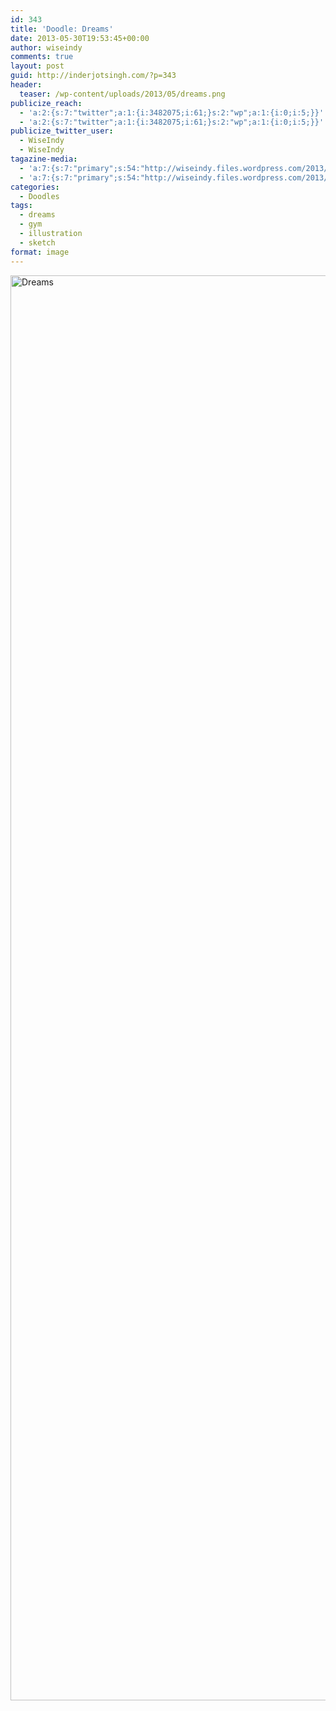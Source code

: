 ```yaml
---
id: 343
title: 'Doodle: Dreams'
date: 2013-05-30T19:53:45+00:00
author: wiseindy
comments: true
layout: post
guid: http://inderjotsingh.com/?p=343
header:
  teaser: /wp-content/uploads/2013/05/dreams.png
publicize_reach:
  - 'a:2:{s:7:"twitter";a:1:{i:3482075;i:61;}s:2:"wp";a:1:{i:0;i:5;}}'
  - 'a:2:{s:7:"twitter";a:1:{i:3482075;i:61;}s:2:"wp";a:1:{i:0;i:5;}}'
publicize_twitter_user:
  - WiseIndy
  - WiseIndy
tagazine-media:
  - 'a:7:{s:7:"primary";s:54:"http://wiseindy.files.wordpress.com/2013/05/dreams.png";s:6:"images";a:1:{s:54:"http://wiseindy.files.wordpress.com/2013/05/dreams.png";a:6:{s:8:"file_url";s:54:"http://wiseindy.files.wordpress.com/2013/05/dreams.png";s:5:"width";i:1000;s:6:"height";i:1361;s:4:"type";s:5:"image";s:4:"area";i:1361000;s:9:"file_path";b:0;}}s:6:"videos";a:0:{}s:11:"image_count";i:1;s:6:"author";s:8:"30670183";s:7:"blog_id";s:8:"50713731";s:9:"mod_stamp";s:19:"2013-05-30 16:53:45";}'
  - 'a:7:{s:7:"primary";s:54:"http://wiseindy.files.wordpress.com/2013/05/dreams.png";s:6:"images";a:1:{s:54:"http://wiseindy.files.wordpress.com/2013/05/dreams.png";a:6:{s:8:"file_url";s:54:"http://wiseindy.files.wordpress.com/2013/05/dreams.png";s:5:"width";i:1000;s:6:"height";i:1361;s:4:"type";s:5:"image";s:4:"area";i:1361000;s:9:"file_path";b:0;}}s:6:"videos";a:0:{}s:11:"image_count";i:1;s:6:"author";s:8:"30670183";s:7:"blog_id";s:8:"50713731";s:9:"mod_stamp";s:19:"2013-05-30 16:53:45";}'
categories:
  - Doodles
tags:
  - dreams
  - gym
  - illustration
  - sketch
format: image
---
```

<img class="alignnone size-full wp-image-193" alt="Dreams" src="http://inderjotsingh.com/wp-content/uploads/2013/05/dreams.png" width="960" height="2280" />